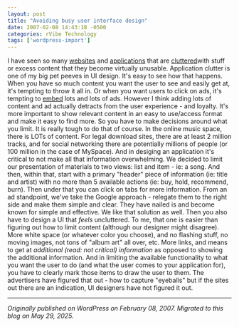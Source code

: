 ```yaml
---
layout: post
title: "Avoiding busy user interface design"
date: 2007-02-08 14:43:18 -0500
categories: rVibe Technology
tags: ['wordpress-import']
---
```


I have seen so many [websites](http://music.yahoo.com/) and [applications](http://office.microsoft.com/en-us/default.aspx) that are [cluttered](http://www.msn.com/)with stuff or excess content that they become virtually unusable. Application clutter is one of my big pet peeves in UI design. It's easy to see how that happens. When you have so much content you want the user to see and easily get at, it's tempting to throw it all in. Or when you want users to click on ads, it's tempting to [embed](http://www.artistdirect.com/) lots and lots of ads. However I think adding lots of content and ad actually detracts from the user experience - and loyalty. It's more important to show relevant content in an easy to use/access format and make it easy to find more. So you have to make decisions around what you limit. It is really tough to do that of course. In the online music space, there is LOTs of content. For legal download sites, there are at least 2 million tracks, and for social networking there are potentially millions of people (or 100 million in the case of MySpace). And in desiging an application it's critical to not make all that information overwhelming. We decided to limit our presentation of materials to two views: list and item - ie: a song. And then, within that, start with a primary "header" piece of information (ie: title and artist) with no more than 5 available actions (ie: buy, hold, recommend, burn). Then under that you can click on tabs for more information. From an ad standpoint, we've take the Google approach - relegate them to the right side and make them simple and clear. They have nailed is and become known for simple and effective. We like that solution as well. Then you also have to design a UI that _feels_ uncluttered. To me, that one is easier than figuring out how to limit content (although our designer might disagree). More white space (or whatever color you choose), and no flashing stuff, no moving images, not tons of "album art" all over, etc. More links, and means to get at _additional (read: not critical) information_ as opposed to showing the additional information. And in limiting the available functionality to what you want the user to do (and what the user comes to your application for), you have to clearly mark those items to draw the user to them. The advertisers have figured that out - how to capture "eyeballs" but if the sites out there are an indication, UI designers have not figured it out.

---

*Originally published on WordPress on February 08, 2007. Migrated to this blog on May 29, 2025.*
